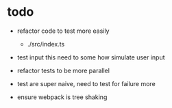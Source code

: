 # todo

- refactor code to test more easily
  - ./src/index.ts

- test input
  this need to some how simulate user input

- refactor tests to be more parallel

- test are super naive, need to test for failure more

- ensure webpack is tree shaking
